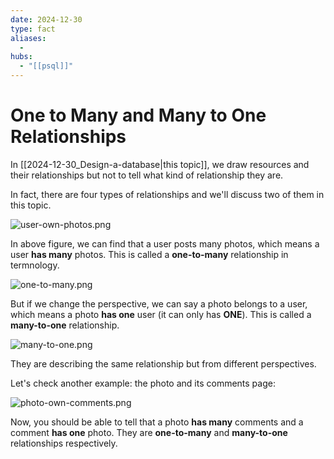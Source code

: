 ```yaml
---
date: 2024-12-30
type: fact
aliases:
  -
hubs:
  - "[[psql]]"
---
```


# One to Many and Many to One Relationships

In [[2024-12-30_Design-a-database|this topic]], we draw resources and their relationships but not to tell what kind of relationship they are.

In fact, there are four types of relationships and we'll discuss two of them in this topic.

![user-own-photos.png](../assets/imgs/user-own-photos.png)

In above figure, we can find that a user posts many photos, which means a user **has many** photos. This is called a **one-to-many** relationship in termnology.

![one-to-many.png](../assets/imgs/one-to-many.png)

But if we change the perspective, we can say a photo belongs to a user, which means a photo **has one** user (it can only has **ONE**). This is called a **many-to-one** relationship.

![many-to-one.png](../assets/imgs/many-to-one.png)

They are describing the same relationship but from different perspectives.

Let's check another example: the photo and its comments page:

![photo-own-comments.png](../assets/imgs/photo-own-comments.png)

Now, you should be able to tell that a photo **has many** comments and a comment **has one** photo. They are **one-to-many** and **many-to-one** relationships respectively.




